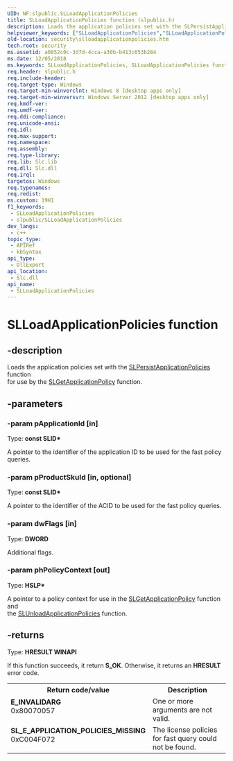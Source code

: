 ```yaml
---
UID: NF:slpublic.SLLoadApplicationPolicies
title: SLLoadApplicationPolicies function (slpublic.h)
description: Loads the application policies set with the SLPersistApplicationPolicies function for use by the SLGetApplicationPolicy function.
helpviewer_keywords: ["SLLoadApplicationPolicies","SLLoadApplicationPolicies function [Security]","security.slloadapplicationpolicies","slpublic/SLLoadApplicationPolicies"]
old-location: security\slloadapplicationpolicies.htm
tech.root: security
ms.assetid: a0852c0c-3d7d-4cca-a30b-b413c653b284
ms.date: 12/05/2018
ms.keywords: SLLoadApplicationPolicies, SLLoadApplicationPolicies function [Security], security.slloadapplicationpolicies, slpublic/SLLoadApplicationPolicies
req.header: slpublic.h
req.include-header: 
req.target-type: Windows
req.target-min-winverclnt: Windows 8 [desktop apps only]
req.target-min-winversvr: Windows Server 2012 [desktop apps only]
req.kmdf-ver: 
req.umdf-ver: 
req.ddi-compliance: 
req.unicode-ansi: 
req.idl: 
req.max-support: 
req.namespace: 
req.assembly: 
req.type-library: 
req.lib: Slc.lib
req.dll: Slc.dll
req.irql: 
targetos: Windows
req.typenames: 
req.redist: 
ms.custom: 19H1
f1_keywords:
 - SLLoadApplicationPolicies
 - slpublic/SLLoadApplicationPolicies
dev_langs:
 - c++
topic_type:
 - APIRef
 - kbSyntax
api_type:
 - DllExport
api_location:
 - Slc.dll
api_name:
 - SLLoadApplicationPolicies
---
```


# SLLoadApplicationPolicies function


## -description

Loads the application policies set with the <a href="https://docs.microsoft.com/windows/desktop/api/slpublic/nf-slpublic-slpersistapplicationpolicies">SLPersistApplicationPolicies</a> function   
	for use by the <a href="https://docs.microsoft.com/windows/desktop/api/slpublic/nf-slpublic-slgetapplicationpolicy">SLGetApplicationPolicy</a> function.

## -parameters

### -param pApplicationId [in]

Type: <b>const SLID*</b>

A pointer to the identifier of the application ID to be used for the fast policy queries.

### -param pProductSkuId [in, optional]

Type: <b>const SLID*</b>

A pointer to the identifier of the ACID to be used for the fast policy queries.

### -param dwFlags [in]

Type: <b>DWORD</b>

Additional flags.

### -param phPolicyContext [out]

Type: <b>HSLP*</b>

A pointer to a policy context for use in the <a href="https://docs.microsoft.com/windows/desktop/api/slpublic/nf-slpublic-slgetapplicationpolicy">SLGetApplicationPolicy</a> function and    
		the <a href="https://docs.microsoft.com/windows/desktop/api/slpublic/nf-slpublic-slunloadapplicationpolicies">SLUnloadApplicationPolicies</a> function.

## -returns

Type: <b>HRESULT WINAPI</b>

If this function succeeds, it return <b>S_OK</b>.  Otherwise, it returns an <b>HRESULT</b> error code.

<table>
<tr>
<th>Return code/value</th>
<th>Description</th>
</tr>
<tr>
<td width="40%">
<dl>
<dt><b>E_INVALIDARG</b></dt>
<dt>0x80070057</dt>
</dl>
</td>
<td width="60%">
One or more arguments are not valid.

</td>
</tr>
<tr>
<td width="40%">
<dl>
<dt><b>SL_E_APPLICATION_POLICIES_MISSING</b></dt>
<dt>0xC004F072</dt>
</dl>
</td>
<td width="60%">
The license policies for fast query could not be found.

</td>
</tr>
</table>

